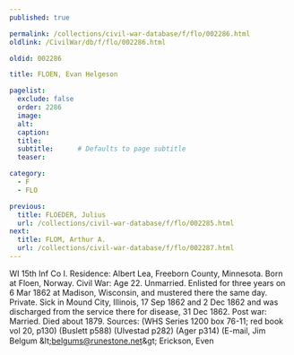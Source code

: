 ```yaml
---
published: true

permalink: /collections/civil-war-database/f/flo/002286.html
oldlink: /CivilWar/db/f/flo/002286.html

oldid: 002286

title: FLOEN, Evan Helgeson

pagelist:
  exclude: false
  order: 2286
  image: 
  alt:
  caption:
  title:
  subtitle:      # Defaults to page subtitle
  teaser:

category: 
  - F 
  - FLO

previous:
  title: FLOEDER, Julius
  url: /collections/civil-war-database/f/flo/002285.html  
next:
  title: FLOM, Arthur A.
  url: /collections/civil-war-database/f/flo/002287.html   
---
```

WI 15th Inf Co I. Residence: Albert Lea, Freeborn County, Minnesota. Born at Floen, Norway. Civil War: Age 22. Unmarried. Enlisted for three years on 6 Mar 1862 at Madison, Wisconsin, and mustered there the same day. Private. Sick in Mound City, Illinois, 17 Sep 1862 and 2 Dec 1862 and was discharged from the service there for disease, 31 Dec 1862. Post war: Married. Died about 1879. Sources: (WHS Series 1200 box 76-11; red book vol 20, p130) (Buslett p588) (Ulvestad p282) (Ager p314) (E-mail, Jim Belgum &amp;lt;[belgums@runestone.net](mailto:belgums@runestone.net)&amp;gt; &#147;Erickson, Even&#148;